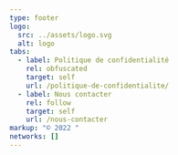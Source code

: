 ```yaml
---
type: footer
logo:
  src: ../assets/logo.svg
  alt: logo
tabs:
  - label: Politique de confidentialité
    rel: obfuscated
    target: self
    url: /politique-de-confidentialite/
  - label: Nous contacter
    rel: follow
    target: self
    url: /nous-contacter
markup: "© 2022 "
networks: []
---
```

